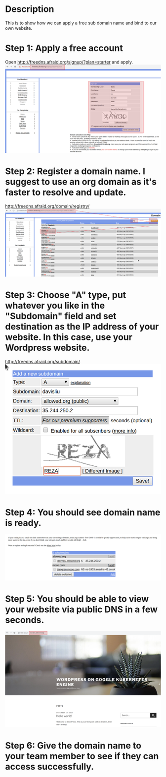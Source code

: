 # Description
This is to show how we can apply a free sub domain name and bind to our own website.

# Step 1: Apply a free account
Open http://freedns.afraid.org/signup/?plan=starter and apply.
![Alt text](images/DOMAIN01.png?raw=true)

# Step 2: Register a domain name. I suggest to use an org domain as it's faster to resolve and update.
http://freedns.afraid.org/domain/registry/
![Alt text](images/DOMAIN02.png?raw=true)

# Step 3: Choose "A" type, put whatever you like in the "Subdomain" field and set destination as the IP address of your website. In this case, use your Wordpress website.
http://freedns.afraid.org/subdomain/
![Alt text](images/DOMAIN03.png?raw=true)

# Step 4: You should see domain name is ready.
![Alt text](images/DOMAIN04.png?raw=true)

# Step 5: You should be able to view your website via public DNS in a few seconds.
![Alt text](images/DOMAIN05.png?raw=true)

# Step 6: Give the domain name to your team member to see if they can access successfully.
